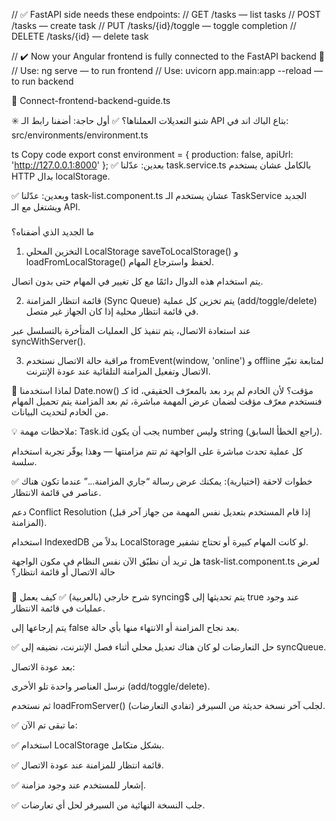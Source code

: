// ✅ FastAPI side needs these endpoints:
// GET /tasks — list tasks
// POST /tasks — create task
// PUT /tasks/{id}/toggle — toggle completion
// DELETE /tasks/{id} — delete task

// ✔️ Now your Angular frontend is fully connected to the FastAPI backend 🎉
// Use: ng serve  — to run frontend
// Use: uvicorn app.main:app --reload  — to run backend

📄 Connect-frontend-backend-guide.ts

✳️ شنو التعديلات العملناها؟
✅ أول حاجة:
أضفنا رابط الـ API بتاع الباك اند في:
src/environments/environment.ts

ts
Copy code
export const environment = {
  production: false,
  apiUrl: 'http://127.0.0.1:8000'
};
✅ بعدين:
عدّلنا task.service.ts بالكامل عشان يستخدم HTTP بدال localStorage.

✅ وبعدين:
عدّلنا task-list.component.ts عشان يستخدم الـ TaskService الجديد ويشتغل مع الـ API.

###
ما الجديد الذي أضفناه؟
1. التخزين المحلي LocalStorage
saveToLocalStorage() و loadFromLocalStorage() لحفظ واسترجاع المهام.

يتم استخدام هذه الدوال دائمًا مع كل تغيير في المهام حتى بدون اتصال.

2. قائمة انتظار المزامنة (Sync Queue)
يتم تخزين كل عملية (add/toggle/delete) في قائمة انتظار محلية إذا كان الجهاز غير متصل.

عند استعادة الاتصال، يتم تنفيذ كل العمليات المتأخرة بالتسلسل عبر syncWithServer().

3. مراقبة حالة الاتصال
نستخدم fromEvent(window, 'online') و offline لمتابعة تغيّر الاتصال وتفعيل المزامنة التلقائية عند عودة الإنترنت.

🧠 لماذا استخدمنا Date.now() كـ id مؤقت؟
لأن الخادم لم يرد بعد بالمعرّف الحقيقي، فنستخدم معرّف مؤقت لضمان عرض المهمة مباشرة، ثم بعد المزامنة يتم تحميل المهام من الخادم لتحديث البيانات.

💡 ملاحظات مهمة:
Task.id يجب أن يكون number وليس string (راجع الخطأ السابق).

كل عملية تحدث مباشرة على الواجهة ثم تتم مزامنتها — وهذا يوفّر تجربة استخدام سلسة.

✅ خطوات لاحقة (اختيارية):
يمكنك عرض رسالة “جاري المزامنة...” عندما تكون هناك عناصر في قائمة الانتظار.

دعم Conflict Resolution (إذا قام المستخدم بتعديل نفس المهمة من جهاز آخر قبل المزامنة).

استخدام IndexedDB بدلاً من LocalStorage لو كانت المهام كبيرة أو تحتاج تشفير.

هل تريد أن نطبّق الآن نفس النظام في مكون الواجهة task-list.component.ts لعرض حالة الاتصال أو قائمة انتظار؟

###

<!-- Conflict Resolution and indexDB -->
🧠 شرح خارجي (بالعربية)
✅ كيف يعمل syncing$
يتم تحديثها إلى true عند وجود عمليات في قائمة الانتظار.

يتم إرجاعها إلى false بعد نجاح المزامنة أو الانتهاء منها بأي حالة.

✅ حل التعارضات
لو كان هناك تعديل محلي أثناء فصل الإنترنت، نضيفه إلى syncQueue.

بعد عودة الاتصال:

نرسل العناصر واحدة تلو الأخرى (add/toggle/delete).

ثم نستخدم loadFromServer() لجلب آخر نسخة حديثة من السيرفر (تفادي التعارضات).

✅ ما تبقى
تم الآن:

✅ استخدام LocalStorage بشكل متكامل.

✅ قائمة انتظار للمزامنة عند عودة الاتصال.

✅ إشعار للمستخدم عند وجود مزامنة.

✅ جلب النسخة النهائية من السيرفر لحل أي تعارضات.